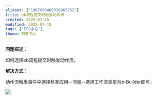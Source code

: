 ```yaml
---
aliases: ["1967686409336965252"]
title: eb流程提交时触发动作流
created: 2025-07-15
modified: 2025-07-15
tags: ['ESB中心']
theme: ESB中心
---
```


**问题描述：**

如何选择eb流程提交时触发动作流。

**解决方式：**

动作流触发事件中选择标准应用--流程--选择工作流类型为e-Builder即可。

![](9ef79e483c67559ea50fe59b069977c8.jpg)